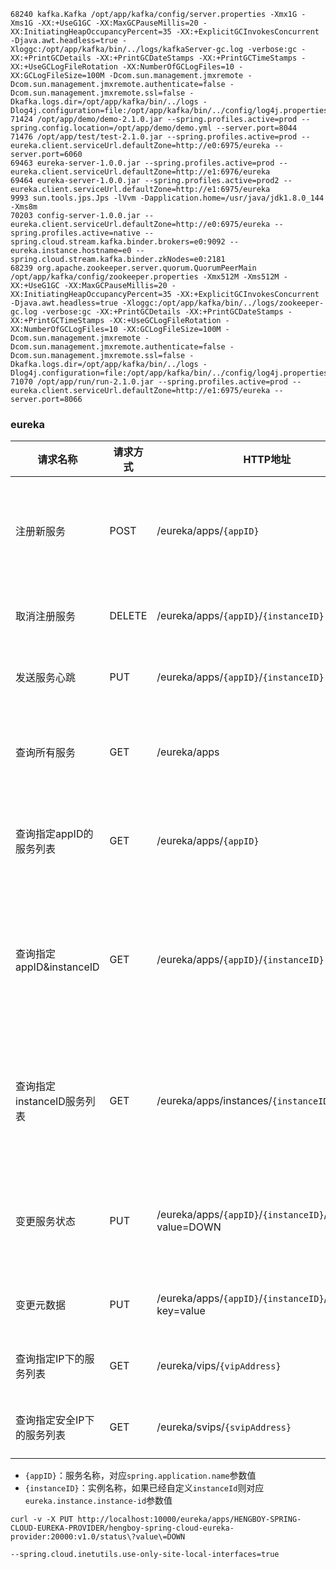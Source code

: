 ```
68240 kafka.Kafka /opt/app/kafka/config/server.properties -Xmx1G -Xms1G -XX:+UseG1GC -XX:MaxGCPauseMillis=20 -XX:InitiatingHeapOccupancyPercent=35 -XX:+ExplicitGCInvokesConcurrent -Djava.awt.headless=true -Xloggc:/opt/app/kafka/bin/../logs/kafkaServer-gc.log -verbose:gc -XX:+PrintGCDetails -XX:+PrintGCDateStamps -XX:+PrintGCTimeStamps -XX:+UseGCLogFileRotation -XX:NumberOfGCLogFiles=10 -XX:GCLogFileSize=100M -Dcom.sun.management.jmxremote -Dcom.sun.management.jmxremote.authenticate=false -Dcom.sun.management.jmxremote.ssl=false -Dkafka.logs.dir=/opt/app/kafka/bin/../logs -Dlog4j.configuration=file:/opt/app/kafka/bin/../config/log4j.properties
71424 /opt/app/demo/demo-2.1.0.jar --spring.profiles.active=prod --spring.config.location=/opt/app/demo/demo.yml --server.port=8044
71476 /opt/app/test/test-2.1.0.jar --spring.profiles.active=prod --eureka.client.serviceUrl.defaultZone=http://e0:6975/eureka --server.port=6060
69463 eureka-server-1.0.0.jar --spring.profiles.active=prod --eureka.client.serviceUrl.defaultZone=http://e1:6976/eureka
69464 eureka-server-1.0.0.jar --spring.profiles.active=prod2 --eureka.client.serviceUrl.defaultZone=http://e1:6975/eureka
9993 sun.tools.jps.Jps -lVvm -Dapplication.home=/usr/java/jdk1.8.0_144 -Xms8m
70203 config-server-1.0.0.jar --eureka.client.serviceUrl.defaultZone=http://e0:6975/eureka --spring.profiles.active=native --spring.cloud.stream.kafka.binder.brokers=e0:9092 --eureka.instance.hostname=e0 --spring.cloud.stream.kafka.binder.zkNodes=e0:2181
68239 org.apache.zookeeper.server.quorum.QuorumPeerMain /opt/app/kafka/config/zookeeper.properties -Xmx512M -Xms512M -XX:+UseG1GC -XX:MaxGCPauseMillis=20 -XX:InitiatingHeapOccupancyPercent=35 -XX:+ExplicitGCInvokesConcurrent -Djava.awt.headless=true -Xloggc:/opt/app/kafka/bin/../logs/zookeeper-gc.log -verbose:gc -XX:+PrintGCDetails -XX:+PrintGCDateStamps -XX:+PrintGCTimeStamps -XX:+UseGCLogFileRotation -XX:NumberOfGCLogFiles=10 -XX:GCLogFileSize=100M -Dcom.sun.management.jmxremote -Dcom.sun.management.jmxremote.authenticate=false -Dcom.sun.management.jmxremote.ssl=false -Dkafka.logs.dir=/opt/app/kafka/bin/../logs -Dlog4j.configuration=file:/opt/app/kafka/bin/../config/log4j.properties
71070 /opt/app/run/run-2.1.0.jar --spring.profiles.active=prod --eureka.client.serviceUrl.defaultZone=http://e1:6975/eureka --server.port=8066

```





### eureka

| 请求名称                   | 请求方式 | HTTP地址                                                 | 请求描述                                                     |
| -------------------------- | -------- | -------------------------------------------------------- | ------------------------------------------------------------ |
| 注册新服务                 | POST     | /eureka/apps/`{appID}`                                   | 传递JSON或者XML格式参数内容，HTTP code为204时表示成功        |
| 取消注册服务               | DELETE   | /eureka/apps/`{appID}`/`{instanceID}`                    | HTTP code为200时表示成功                                     |
| 发送服务心跳               | PUT      | /eureka/apps/`{appID}`/`{instanceID}`                    | HTTP code为200时表示成功                                     |
| 查询所有服务               | GET      | /eureka/apps                                             | HTTP code为200时表示成功，返回XML/JSON数据内容               |
| 查询指定appID的服务列表    | GET      | /eureka/apps/`{appID}`                                   | HTTP code为200时表示成功，返回XML/JSON数据内容               |
| 查询指定appID&instanceID   | GET      | /eureka/apps/`{appID}`/`{instanceID}`                    | 获取指定appID以及InstanceId的服务信息，HTTP code为200时表示成功，返回XML/JSON数据内容 |
| 查询指定instanceID服务列表 | GET      | /eureka/apps/instances/`{instanceID}`                    | 获取指定instanceID的服务列表，HTTP code为200时表示成功，返回XML/JSON数据内容 |
| 变更服务状态               | PUT      | /eureka/apps/`{appID}`/`{instanceID}`/status?value=DOWN  | 服务上线、服务下线等状态变动，HTTP code为200时表示成功       |
| 变更元数据                 | PUT      | /eureka/apps/`{appID}`/`{instanceID}`/metadata?key=value | HTTP code为200时表示成功                                     |
| 查询指定IP下的服务列表     | GET      | /eureka/vips/`{vipAddress}`                              | HTTP code为200时表示成功                                     |
| 查询指定安全IP下的服务列表 | GET      | /eureka/svips/`{svipAddress}`                            | HTTP code为200时表示成功                                     |



- `{appID}`：服务名称，对应`spring.application.name`参数值
- `{instanceID}`：实例名称，如果已经自定义`instanceId`则对应`eureka.instance.instance-id`参数值





```
curl -v -X PUT http://localhost:10000/eureka/apps/HENGBOY-SPRING-CLOUD-EUREKA-PROVIDER/hengboy-spring-cloud-eureka-provider:20000:v1.0/status\?value\=DOWN

```


```
--spring.cloud.inetutils.use-only-site-local-interfaces=true
```

